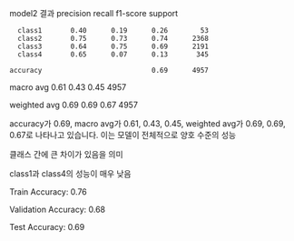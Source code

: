 model2 결과
               precision    recall  f1-score   support

      class1       0.40      0.19      0.26        53
      class2       0.75      0.73      0.74      2368
      class3       0.64      0.75      0.69      2191
      class4       0.65      0.07      0.13       345

    accuracy                           0.69      4957
   
   macro avg       0.61      0.43      0.45      4957

weighted avg       0.69      0.69      0.67      4957


accuracy가 0.69, macro avg가 0.61, 0.43, 0.45, weighted avg가 0.69, 0.69, 0.67로 나타나고 있습니다. 이는 모델이 전체적으로 양호 수준의 성능

클래스 간에 큰 차이가 있음을 의미

class1과 class4의 성능이 매우 낮음

Train Accuracy: 0.76

Validation Accuracy: 0.68

Test Accuracy: 0.69